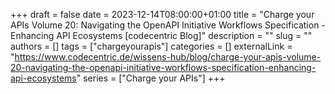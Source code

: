 +++ 
draft = false
date = 2023-12-14T08:00:00+01:00
title = "Charge your APIs Volume 20: Navigating the OpenAPI Initiative Workflows Specification - Enhancing API Ecosystems [codecentric Blog]"
description = ""
slug = ""
authors = []
tags = ["chargeyourapis"]
categories = []
externalLink = "https://www.codecentric.de/wissens-hub/blog/charge-your-apis-volume-20-navigating-the-openapi-initiative-workflows-specification-enhancing-api-ecosystems"
series = ["Charge your APIs"]
+++
